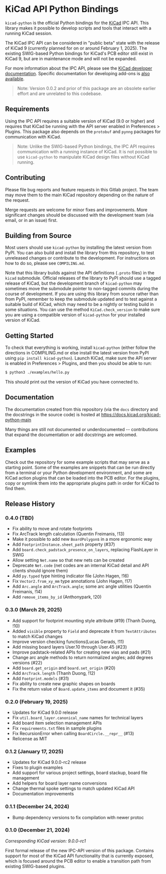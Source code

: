 # KiCad API Python Bindings

`kicad-python` is the official Python bindings for the [KiCad](https://kicad.org) IPC API.  This
library makes it possible to develop scripts and tools that interact with a running KiCad session.

The KiCad IPC API can be considered in "public beta" state with the release of KiCad 9 (currently
planned for on or around February 1, 2025).  The existing SWIG-based Python bindings for KiCad's
PCB editor still exist in KiCad 9, but are in maintenance mode and will not be expanded.

For more information about the IPC API, please see the
[KiCad developer documentation](https://dev-docs.kicad.org/en/apis-and-binding/ipc-api/index.html). 
Specific documentation for developing add-ons is
[also available](https://dev-docs.kicad.org/en/apis-and-binding/ipc-api/for-addon-developers/index.html).

> Note: Version 0.0.2 and prior of this package are an obsolete earlier effort and are unrelated to
> this codebase.

## Requirements

Using the IPC API requires a suitable version of KiCad (9.0 or higher) and requires that KiCad be
running with the API server enabled in Preferences > Plugins.  This package also depends on the
`protobuf` and `pynng` packages for communication with KiCad.

> Note: Unlike the SWIG-based Python bindings, the IPC API requires communication with a running
> instance of KiCad.  It is not possible to use `kicad-python` to manipulate KiCad design files
> without KiCad running.

## Contributing

Please file bug reports and feature requests in this Gitlab project.  The team may move them to the
main KiCad repository depending on the nature of the request.

Merge requests are welcome for minor fixes and improvements.  More significant changes should be
discussed with the development team (via email, or in an issue) first.

## Building from Source

Most users should use `kicad-python` by installing the latest version from PyPI.  You can also
build and install the library from this repository, to test unreleased changes or contribute to
the development.  For instructions on how to do so, please see `COMPILING.md`.

Note that this library builds against the API definitions (`.proto` files) in the `kicad` submodule.
Official releases of the library to PyPI should use a tagged release of KiCad, but the development
branch of `kicad-python` may sometimes move the submodule pointer to non-tagged commits during the
course of development.  If you are using this library from source rather than from PyPI, remember
to keep the submodule updated and to test against a suitable build of KiCad, which may need to be
a nightly or testing build in some situations.  You can use the method `KiCad.check_version` to
make sure you are using a compatible version of `kicad-python` for your installed version of KiCad.

## Getting Started

To check that everything is working, install `kicad-python` (either follow the directions in
COMPILING.md or else install the latest version from PyPI using `pip install kicad-python`).
Launch KiCad, make sure the API server is enabled in Preferences > Plugins, and then you should be
able to run:

```sh
$ python3 ./examples/hello.py
```

This should print out the version of KiCad you have connected to.

## Documentation

The documentation created from this repository (via the `docs` directory and the docstrings in the
source code) is hosted at https://docs.kicad.org/kicad-python-main

Many things are still not documented or underdocumented -- contributions that expand the
documentation or add docstrings are welcomed.

## Examples

Check out the repository for some example scripts that may serve as a starting point.  Some of the
examples are snippets that can be run directly from a terminal or your Python development
environment, and some are KiCad action plugins that can be loaded into the PCB editor.  For the
plugins, copy or symlink them into the appropriate plugins path in order for KiCad to find them.

## Release History

### 0.4.0 (TBD)

- Fix ability to move and rotate footprints
- Fix ArcTrack length calculation (Quentin Freimanis, !13)
- Make it possible to add new `BoardPolygon`s in a more ergonomic way
- Add `FootprintInstance.sheet_path` property (#37)
- Add `board.check_padstack_presence_on_layers`, replacing FlashLayer in SWIG
- Allow setting `Net.name` so that new nets can be created
- Deprecate `Net.code` (net codes are an internal KiCad detail and API clients should ignore them)
- Add `py.typed` type hinting indicator file (John Hagen, !16)
- Fix `Vector2.from_xy_mm` type annotations (John Hagen, !17)
- Add `Arc.angle` and `ArcTrack.angle`; some arc angle utilities (Quentin Freimanis, !14)
- Add `remove_items_by_id` (Anthonypark, !20)

### 0.3.0 (March 29, 2025)

- Add support for footprint mounting style attribute (#19) (Thanh Duong, !10)
- Added `visible` property to `Field` and deprecate it from `TextAttributes` to match KiCad changes
- Improve version checking functions(Lucas Gerads, !11)
- Add missing board layers User.10 through User.45 (#23)
- Improve padstack-related APIs for creating new vias and pads (#21)
- Change arc angle methods to return normalized angles; add degrees versions (#22)
- Add `board.get_origin` and `board.set_origin` (#20)
- Add `ArcTrack.length` (Thanh Duong, !12)
- Add `Footprint.models` (#31)
- Fix ability to create new graphic shapes on boards
- Fix the return value of `Board.update_items` and document it (#35)

### 0.2.0 (February 19, 2025)

- Updates for KiCad 9.0.0 release
- Fix `util.board_layer.canonical_name` names for technical layers
- Add board item selection management APIs
- Fix `requirements.txt` files in sample plugins
- Fix RecursionError when calling `BoardCircle.__repr__` (#13)
- Relicense as MIT

### 0.1.2 (January 17, 2025)

- Updates for KiCad 9.0.0-rc2 release
- Fixes to plugin examples
- Add support for various project settings, board stackup, board file management
- Add helpers for board layer name conversions
- Change thermal spoke settings to match updated KiCad API
- Documentation improvements

### 0.1.1 (December 24, 2024)

- Bump dependency versions to fix compilation with newer protoc

### 0.1.0 (December 21, 2024)

*Corresponding KiCad version: 9.0.0-rc1*

First formal release of the new IPC-API version of this package.  Contains support for most of the
KiCad API functionality that is currently exposed, which is focused around the PCB editor to enable
a transition path from existing SWIG-based plugins.
